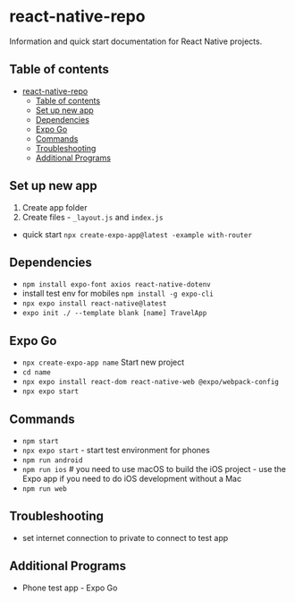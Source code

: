 # react-native-repo

Information and quick start documentation for React Native projects.

## Table of contents

- [react-native-repo](#react-native-repo)
  - [Table of contents](#table-of-contents)
  - [Set up new app](#set-up-new-app)
  - [Dependencies](#dependencies)
  - [Expo Go](#expo-go)
  - [Commands](#commands)
  - [Troubleshooting](#troubleshooting)
  - [Additional Programs](#additional-programs)

## Set up new app

1. Create app folder
2. Create files - `_layout.js` and `index.js`

- quick start `npx create-expo-app@latest -example with-router`

## Dependencies

- `npm install expo-font axios react-native-dotenv`
- install test env for mobiles `npm install -g expo-cli`
- `npx expo install react-native@latest`
- `expo init ./ --template blank [name] TravelApp`
## Expo Go

- `npx create-expo-app name` Start new project
- `cd name`
- `npx expo install react-dom react-native-web @expo/webpack-config`
- `npx expo start`

## Commands

- `npm start`
- `npx expo start` - start test environment for phones
- `npm run android`
- `npm run ios` # you need to use macOS to build the iOS project - use the Expo app if you need to do iOS development without a Mac
- `npm run web`

## Troubleshooting

- set internet connection to private to connect to test app

## Additional Programs

- Phone test app - Expo Go
